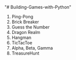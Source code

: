 "# Building-Games-with-Python" 
1. Ping-Pong
2. Brick Breaker
3. Guess the Number
4. Dragon Realm
5. Hangman
6. TicTacToe
7. Alpha, Beta, Gamma
8. TreasureHunt